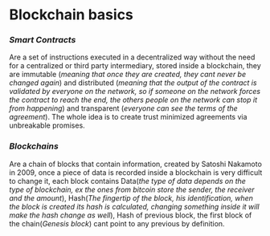 <h1>Blockchain basics</h1>


 <h3><i>Smart Contracts</i></h3> <p>Are a set of instructions executed in a decentralized way without the need for a centralized or third party intermediary, stored inside a blockchain, they are immutable (<i>meaning that once they are created, they cant never be changed again</i>) and distributed (<i>meaning that the output of the contract is validated by everyone on the network, so if someone on the network forces the contract to reach the end, the others people on the network can stop it from happening</i>) and transparent (<i>everyone can see the terms of the agreement</i>). The whole idea is to create trust minimized agreements via unbreakable promises.</p>


<h3><i>Blockchains</i></h3> <p>Are a chain of blocks that contain information, created by Satoshi Nakamoto in 2009, once a piece of data is recorded inside a blockchain is very difficult to change it, each block contains Data(<i>the type of data depends on the type of blockchain, ex the ones from  bitcoin store the sender, the receiver and the amount</i>), Hash(<i>The fingertip of the block, his identification, when the block is created its hash is calculated, changing something inside it will make the hash change as well</i>), Hash of previous block, the first block of the chain(<i>Genesis block</i>) cant point to any previous by definition.</p>
 






